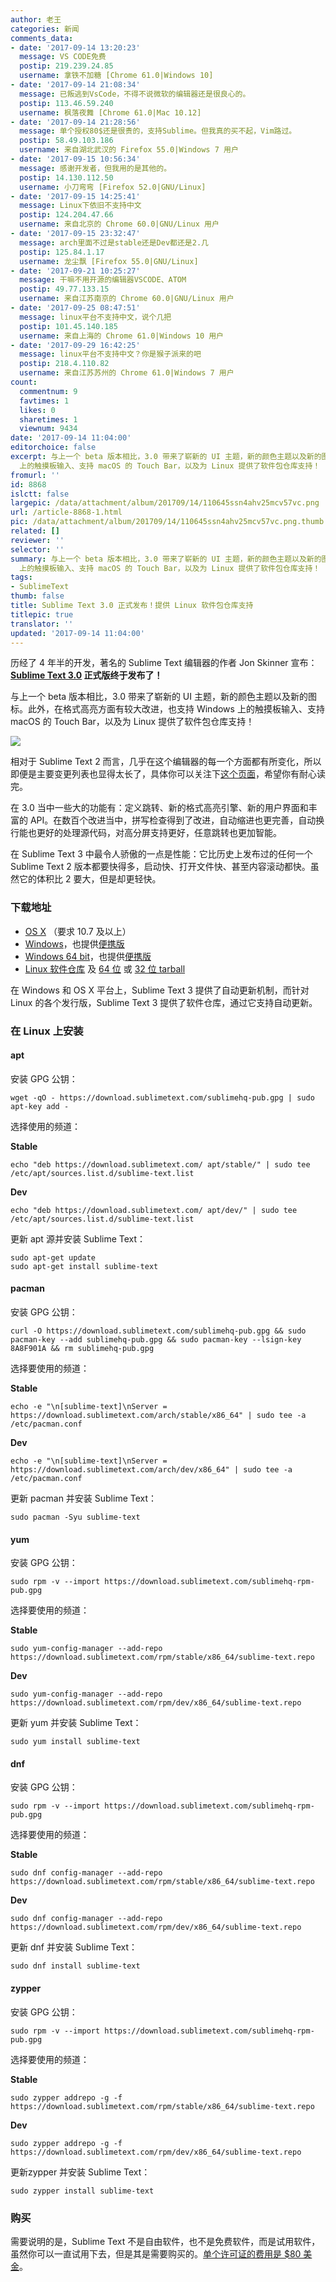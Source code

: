 ```yaml
---
author: 老王
categories: 新闻
comments_data:
- date: '2017-09-14 13:20:23'
  message: VS CODE免费
  postip: 219.239.24.85
  username: 拿铁不加糖 [Chrome 61.0|Windows 10]
- date: '2017-09-14 21:08:34'
  message: 已叛逃到VsCode，不得不说微软的编辑器还是很良心的。
  postip: 113.46.59.240
  username: 枫落夜舞 [Chrome 61.0|Mac 10.12]
- date: '2017-09-14 21:28:56'
  message: 单个授权80$还是很贵的，支持Sublime。但我真的买不起，Vim路过。
  postip: 58.49.103.186
  username: 来自湖北武汉的 Firefox 55.0|Windows 7 用户
- date: '2017-09-15 10:56:34'
  message: 感谢开发者，但我用的是其他的。
  postip: 14.130.112.50
  username: 小刀弯弯 [Firefox 52.0|GNU/Linux]
- date: '2017-09-15 14:25:41'
  message: Linux下依旧不支持中文
  postip: 124.204.47.66
  username: 来自北京的 Chrome 60.0|GNU/Linux 用户
- date: '2017-09-15 23:32:47'
  message: arch里面不过是stable还是Dev都还是2.几
  postip: 125.84.1.17
  username: 龙尘飘 [Firefox 55.0|GNU/Linux]
- date: '2017-09-21 10:25:27'
  message: 干嘛不用开源的编辑器VSCODE、ATOM
  postip: 49.77.133.15
  username: 来自江苏南京的 Chrome 60.0|GNU/Linux 用户
- date: '2017-09-25 08:47:51'
  message: linux平台不支持中文，说个几把
  postip: 101.45.140.185
  username: 来自上海的 Chrome 61.0|Windows 10 用户
- date: '2017-09-29 16:42:25'
  message: linux平台不支持中文？你是猴子派来的吧
  postip: 218.4.110.82
  username: 来自江苏苏州的 Chrome 61.0|Windows 7 用户
count:
  commentnum: 9
  favtimes: 1
  likes: 0
  sharetimes: 1
  viewnum: 9434
date: '2017-09-14 11:04:00'
editorchoice: false
excerpt: 与上一个 beta 版本相比，3.0 带来了崭新的 UI 主题，新的颜色主题以及新的图标。此外，在格式高亮方面有较大改进，也支持 Windows
  上的触摸板输入、支持 macOS 的 Touch Bar，以及为 Linux 提供了软件包仓库支持！
fromurl: ''
id: 8868
islctt: false
largepic: /data/attachment/album/201709/14/110645ssn4ahv25mcv57vc.png
url: /article-8868-1.html
pic: /data/attachment/album/201709/14/110645ssn4ahv25mcv57vc.png.thumb.jpg
related: []
reviewer: ''
selector: ''
summary: 与上一个 beta 版本相比，3.0 带来了崭新的 UI 主题，新的颜色主题以及新的图标。此外，在格式高亮方面有较大改进，也支持 Windows
  上的触摸板输入、支持 macOS 的 Touch Bar，以及为 Linux 提供了软件包仓库支持！
tags:
- SublimeText
thumb: false
title: Sublime Text 3.0 正式发布！提供 Linux 软件包仓库支持
titlepic: true
translator: ''
updated: '2017-09-14 11:04:00'
---
```


历经了 4 年半的开发，著名的 Sublime Text 编辑器的作者 Jon Skinner 宣布：**[Sublime Text 3.0](https://www.sublimetext.com/3) 正式版终于发布了！**


与上一个 beta 版本相比，3.0 带来了崭新的 UI 主题，新的颜色主题以及新的图标。此外，在格式高亮方面有较大改进，也支持 Windows 上的触摸板输入、支持 macOS 的 Touch Bar，以及为 Linux 提供了软件包仓库支持！


![](/data/attachment/album/201709/14/110645ssn4ahv25mcv57vc.png)


相对于 Sublime Text 2 而言，几乎在这个编辑器的每一个方面都有所变化，所以即便是主要变更列表也显得太长了，具体你可以关注下[这个页面](https://www.sublimetext.com/2to3)，希望你有耐心读完。


在 3.0 当中一些大的功能有：定义跳转、新的格式高亮引擎、新的用户界面和丰富的 API。在数百个改进当中，拼写检查得到了改进，自动缩进也更完善，自动换行能也更好的处理源代码，对高分屏支持更好，任意跳转也更加智能。


在 Sublime Text 3 中最令人骄傲的一点是性能：它比历史上发布过的任何一个 Sublime Text 2 版本都要快得多，启动快、打开文件快、甚至内容滚动都快。虽然它的体积比 2 要大，但是却更轻快。


### 下载地址


* [OS X](https://download.sublimetext.com/Sublime%20Text%20Build%203143.dmg) （要求 10.7 及以上）
* [Windows](https://download.sublimetext.com/Sublime%20Text%20Build%203143%20Setup.exe)，也提供[便携版](https://download.sublimetext.com/Sublime%20Text%20Build%203143.zip)
* [Windows 64 bit](https://download.sublimetext.com/Sublime%20Text%20Build%203143%20x64%20Setup.exe)，也提供[便携版](https://download.sublimetext.com/Sublime%20Text%20Build%203143%20x64.zip)
* [Linux 软件仓库](https://www.sublimetext.com/docs/3/linux_repositories.html) 及 [64 位](https://download.sublimetext.com/sublime_text_3_build_3143_x64.tar.bz2) 或 [32 位 tarball](https://download.sublimetext.com/sublime_text_3_build_3143_x32.tar.bz2)


在 Windows 和 OS X 平台上，Sublime Text 3 提供了自动更新机制，而针对 Linux 的各个发行版，Sublime Text 3 提供了软件仓库，通过它支持自动更新。


### 在 Linux 上安装


#### apt


安装 GPG 公钥：



```
wget -qO - https://download.sublimetext.com/sublimehq-pub.gpg | sudo apt-key add -

```

选择使用的频道：


**Stable**



```
echo "deb https://download.sublimetext.com/ apt/stable/" | sudo tee /etc/apt/sources.list.d/sublime-text.list

```

**Dev**



```
echo "deb https://download.sublimetext.com/ apt/dev/" | sudo tee /etc/apt/sources.list.d/sublime-text.list

```

更新 apt 源并安装 Sublime Text：



```
sudo apt-get update
sudo apt-get install sublime-text

```

#### pacman


安装 GPG 公钥：



```
curl -O https://download.sublimetext.com/sublimehq-pub.gpg && sudo pacman-key --add sublimehq-pub.gpg && sudo pacman-key --lsign-key 8A8F901A && rm sublimehq-pub.gpg

```

选择要使用的频道：


**Stable**



```
echo -e "\n[sublime-text]\nServer = https://download.sublimetext.com/arch/stable/x86_64" | sudo tee -a /etc/pacman.conf

```

**Dev**



```
echo -e "\n[sublime-text]\nServer = https://download.sublimetext.com/arch/dev/x86_64" | sudo tee -a /etc/pacman.conf

```

更新 pacman 并安装 Sublime Text：



```
sudo pacman -Syu sublime-text

```

#### yum


安装 GPG 公钥：



```
sudo rpm -v --import https://download.sublimetext.com/sublimehq-rpm-pub.gpg

```

选择要使用的频道：


**Stable**



```
sudo yum-config-manager --add-repo https://download.sublimetext.com/rpm/stable/x86_64/sublime-text.repo

```

**Dev**



```
sudo yum-config-manager --add-repo https://download.sublimetext.com/rpm/dev/x86_64/sublime-text.repo

```

更新 yum 并安装 Sublime Text：



```
sudo yum install sublime-text

```

#### dnf


安装 GPG 公钥：



```
sudo rpm -v --import https://download.sublimetext.com/sublimehq-rpm-pub.gpg

```

选择要使用的频道：


**Stable**



```
sudo dnf config-manager --add-repo https://download.sublimetext.com/rpm/stable/x86_64/sublime-text.repo

```

**Dev**



```
sudo dnf config-manager --add-repo https://download.sublimetext.com/rpm/dev/x86_64/sublime-text.repo

```

更新 dnf 并安装 Sublime Text：



```
sudo dnf install sublime-text

```

#### zypper


安装 GPG 公钥：



```
sudo rpm -v --import https://download.sublimetext.com/sublimehq-rpm-pub.gpg

```

选择要使用的频道：


**Stable**



```
sudo zypper addrepo -g -f https://download.sublimetext.com/rpm/stable/x86_64/sublime-text.repo

```

**Dev**



```
sudo zypper addrepo -g -f https://download.sublimetext.com/rpm/dev/x86_64/sublime-text.repo

```

更新zypper 并安装 Sublime Text：



```
sudo zypper install sublime-text
```

### 购买


需要说明的是，Sublime Text 不是自由软件，也不是免费软件，而是试用软件，虽然你可以一直试用下去，但是其是需要购买的。[单个许可证的费用是 $80 美金](https://www.sublimetext.com/buy?v=3.0)。